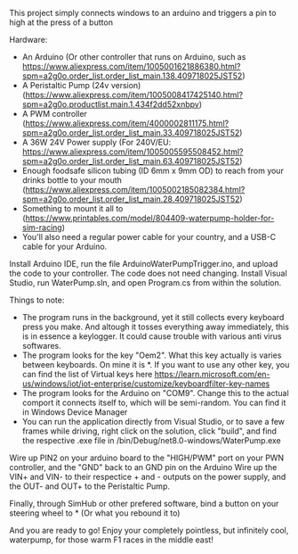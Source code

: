 This project simply connects windows to an arduino and triggers a pin to high at the press of a button

Hardware:
- An Arduino (Or other controller that runs on Arduino, such as https://www.aliexpress.com/item/1005001621886380.html?spm=a2g0o.order_list.order_list_main.138.409718025JST52)
- A Peristaltic Pump (24v version) (https://www.aliexpress.com/item/1005008417425140.html?spm=a2g0o.productlist.main.1.434f2dd52xnbpv)
- A PWM controller (https://www.aliexpress.com/item/4000002811175.html?spm=a2g0o.order_list.order_list_main.33.409718025JST52)
- A 36W 24V Power supply (For 240V/EU: https://www.aliexpress.com/item/1005005595508452.html?spm=a2g0o.order_list.order_list_main.63.409718025JST52)
- Enough foodsafe silicon tubing (ID 6mm x 9mm OD) to reach from your drinks bottle to your mouth (https://www.aliexpress.com/item/1005002185082384.html?spm=a2g0o.order_list.order_list_main.28.409718025JST52)
- Something to mount it all to (https://www.printables.com/model/804409-waterpump-holder-for-sim-racing)
- You'll also need a regular power cable for your country, and a USB-C cable for your Arduino.

Install Arduino IDE, run the file ArduinoWaterPumpTrigger.ino, and upload the code to your controller. The code does not need changing.
Install Visual Studio, run WaterPump.sln, and open Program.cs from within the solution.

Things to note:
- The program runs in the background, yet it still collects every keyboard press you make. And altough it tosses everything away immediately, this is in essence a keylogger. It could cause trouble with various anti virus softwares.
- The program looks for the key "Oem2". What this key actually is varies between keyboards. On mine it is \*. If you want to use any other key, you can find the list of Virtual keys here https://learn.microsoft.com/en-us/windows/iot/iot-enterprise/customize/keyboardfilter-key-names
- The program looks for the Arduino on "COM9". Change this to the actual comport it connects itself to, which will be semi-random. You can find it in Windows Device Manager
- You can run the application directly from Visual Studio, or to save a few frames while driving, right click on the solution, click "build", and find the respective .exe file in /bin/Debug/net8.0-windows/WaterPump.exe

Wire up PIN2 on your arduino board to the "HIGH/PWM" port on your PWN controller, and the "GND" back to an GND pin on the Arduino
Wire up the VIN+ and VIN- to their respectice + and - outputs on the power supply, and the OUT- and OUT+ to the Peristaltic Pump.

Finally, through SimHub or other prefered software, bind a button on your steering wheel to \* (Or what you rebound it to)

And you are ready to go! Enjoy your completely pointless, but infinitely cool, waterpump, for those warm F1 races in the middle east!

